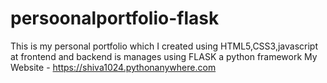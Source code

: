 # persoonalportfolio-flask
This is my personal portfolio which I created using HTML5,CSS3,javascript at frontend and backend is manages using FLASK a python framework
My Website - https://shiva1024.pythonanywhere.com
